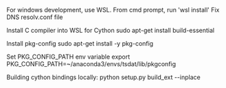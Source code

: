 For windows development, use WSL.
From cmd prompt, run 'wsl install'
Fix DNS resolv.conf file

Install C compiler into WSL for Cython
sudo apt-get install build-essential

Install pkg-config
sudo apt-get install -y pkg-config

Set PKG_CONFIG_PATH env variable
 export PKG_CONFIG_PATH=~/anaconda3/envs/tsdat/lib/pkgconfig


Building cython bindings locally:
python setup.py build_ext --inplace
